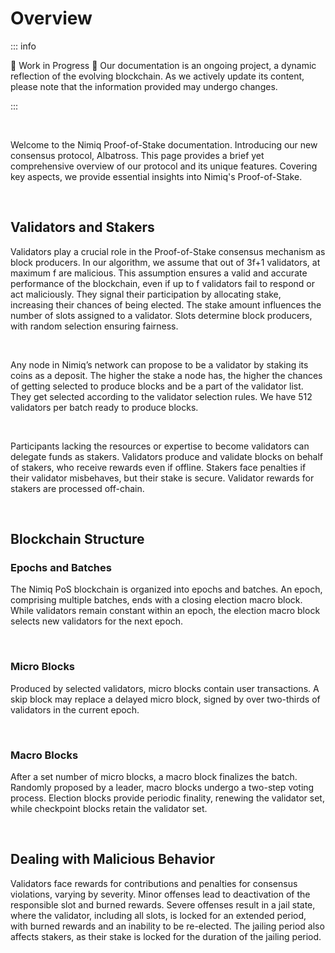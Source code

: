 # Overview

::: info

🚧 Work in Progress 🚧
Our documentation is an ongoing project, a dynamic reflection of the evolving blockchain. As we actively update its content, please note that the information provided may undergo changes.

:::

<br/>

Welcome to the Nimiq Proof-of-Stake documentation. Introducing our new consensus protocol, Albatross. This page provides a brief yet comprehensive overview of our protocol and its unique features. Covering key aspects, we provide essential insights into Nimiq's Proof-of-Stake.

<br/>

## **Validators and Stakers**

Validators play a crucial role in the Proof-of-Stake consensus mechanism as block producers. In our algorithm, we assume that out of 3f+1 validators, at maximum f are malicious. This assumption ensures a valid and accurate performance of the blockchain, even if up to f validators fail to respond or act maliciously. They signal their participation by allocating stake, increasing their chances of being elected. The stake amount influences the number of slots assigned to a validator. Slots determine block producers, with random selection ensuring fairness.

<br/>

Any node in Nimiq’s network can propose to be a validator by staking its coins as a deposit. The higher the stake a node has, the higher the chances of getting selected to produce blocks and be a part of the validator list. They get selected according to the validator selection rules. We have 512 validators per batch ready to produce blocks.

<br/>

Participants lacking the resources or expertise to become validators can delegate funds as stakers. Validators produce and validate blocks on behalf of stakers, who receive rewards even if offline. Stakers face penalties if their validator misbehaves, but their stake is secure. Validator rewards for stakers are processed off-chain.

<br/>

## **Blockchain Structure**

### **Epochs and Batches**

The Nimiq PoS blockchain is organized into epochs and batches. An epoch, comprising multiple batches, ends with a closing election macro block. While validators remain constant within an epoch, the election macro block selects new validators for the next epoch.

<br/>

### **Micro Blocks**

Produced by selected validators, micro blocks contain user transactions. A skip block may replace a delayed micro block, signed by over two-thirds of validators in the current epoch.

<br/>

### **Macro Blocks**

After a set number of micro blocks, a macro block finalizes the batch. Randomly proposed by a leader, macro blocks undergo a two-step voting process. Election blocks provide periodic finality, renewing the validator set, while checkpoint blocks retain the validator set.

<br/>

## **Dealing with Malicious Behavior**

Validators face rewards for contributions and penalties for consensus violations, varying by severity. Minor offenses lead to deactivation of the responsible slot and burned rewards. Severe offenses result in a jail state, where the validator, including all slots, is locked for an extended period, with burned rewards and an inability to be re-elected. The jailing period also affects stakers, as their stake is locked for the duration of the jailing period.